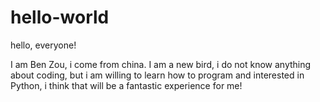 # hello-world

hello, everyone!

I am Ben Zou, i come from china. I am a new bird, i do not know anything about coding, but i am willing to learn how to program and interested in Python, i think that will be a fantastic experience for me!
